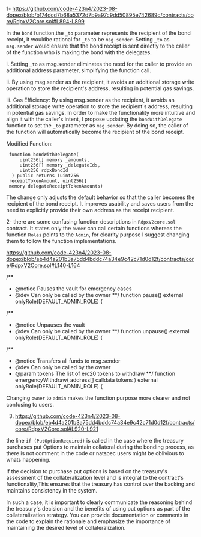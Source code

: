1- https://github.com/code-423n4/2023-08-dopex/blob/b174dcd7b68a5372d7b9a97c9dd50895e742689c/contracts/core/RdpxV2Core.sol#L894-L899


In the `bond` function,the `_to` parameter represents the recipient of the bond receipt, it wouldbe rational for `_to` to be `msg.sender`.
Setting `_to` as `msg.sender` would ensure that the bond receipt is sent directly to the caller of the function who is making the bond with the delegates. 

i. Setting `_to` as msg.sender eliminates the need for the caller to provide an additional address parameter, simplifying the function call.

ii. By using msg.sender as the recipient, it avoids an additional storage write operation to store the recipient's address, resulting in potential gas savings.

iii.  Gas Efficiency: By using msg.sender as the recipient, it avoids an additional storage write operation to store the recipient's address, resulting in potential gas savings.
In order to make the functionality more intuitive and align it with the caller's intent, I propose updating the `bondWithDelegate` function to set the `_to` parameter as `msg.sender`. By doing so, the caller of the function will automatically become the recipient of the bond receipt.

Modified Function:


     function bondWithDelegate(
         uint256[] memory _amounts,
         uint256[] memory _delegateIds,
         uint256 rdpxBondId
      ) public returns (uint256 
     receiptTokenAmount, uint256[]                   
     memory delegateReceiptTokenAmounts)

The change only adjusts the default behavior so that the caller becomes the recipient of the bond receipt. It improves usability and saves users from the need to explicitly provide their own address as the receipt recipient.

2- there are some confusing function descriptions in `RdpxV2core.sol` contract.
It states only the `owner` can call certain functions whereas the function `Roles` points to the `Admin`, for clearity purpose I suggest changing them to follow the function implementations.

https://github.com/code-423n4/2023-08-dopex/blob/eb4d4a201b3a75dd4bddc74a34e9c42c71d0d12f/contracts/core/RdpxV2Core.sol#L140-L164

  /**
   * @notice Pauses the vault for emergency cases
   * @dev    Can only be called by the owner
   **/
  function pause() external onlyRole(DEFAULT_ADMIN_ROLE) {

  /**
   * @notice Unpauses the vault
   * @dev    Can only be called by the owner
   **/
  function unpause() external onlyRole(DEFAULT_ADMIN_ROLE) {

  /**
   * @notice Transfers all funds to msg.sender
   * @dev    Can only be called by the owner
   * @param  tokens The list of erc20 tokens to withdraw
   **/
  function emergencyWithdraw(
    address[] calldata tokens
  ) external onlyRole(DEFAULT_ADMIN_ROLE) {

Changing  `owner` to `admin` makes the function purpose more clearer and not confusing to users.


3. https://github.com/code-423n4/2023-08-dopex/blob/eb4d4a201b3a75dd4bddc74a34e9c42c71d0d12f/contracts/core/RdpxV2Core.sol#L920-L921

the line `if (PutOptionRequired)` is called in the case where the treasury purchases  put Options to maintain collateral during the bonding process, as there is not comment in the code or natspec users might be oblivious to whats happening.

If the decision to purchase put options is based on the treasury's assessment of the collateralization level and is integral to the contract's functionality,This ensures that the treasury has control over the backing and maintains consistency in the system.

In such a case, it is important to clearly communicate the reasoning behind the treasury's decision and the benefits of using put options as part of the collateralization strategy. You can provide documentation or comments in the code to explain the rationale and emphasize the importance of maintaining the desired level of collateralization.
